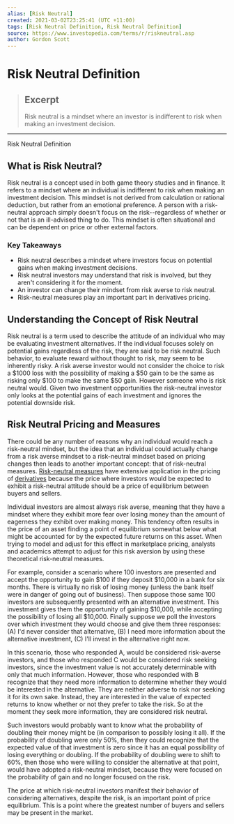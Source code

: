 ```yaml
---
alias: [Risk Neutral]
created: 2021-03-02T23:25:41 (UTC +11:00)
tags: [Risk Neutral Definition, Risk Neutral Definition]
source: https://www.investopedia.com/terms/r/riskneutral.asp
author: Gordon Scott
---
```


# Risk Neutral Definition

> ## Excerpt
> Risk neutral is a mindset where an investor is indifferent to risk when making an investment decision.

---

Risk Neutral Definition
## What is Risk Neutral?

Risk neutral is a concept used in both game theory studies and in finance. It refers to a mindset where an individual is indifferent to risk when making an investment decision. This mindset is not derived from calculation or rational deduction, but rather from an emotional preference. A person with a risk-neutral approach simply doesn't focus on the risk--regardless of whether or not that is an ill-advised thing to do. This mindset is often situational and can be dependent on price or other external factors.

### Key Takeaways

-   Risk neutral describes a mindset where investors focus on potential gains when making investment decisions.
-   Risk neutral investors may understand that risk is involved, but they aren't considering it for the moment.
-   An investor can change their mindset from risk averse to risk neutral.
-   Risk-neutral measures play an important part in derivatives pricing.

## Understanding the Concept of Risk Neutral

Risk neutral is a term used to describe the attitude of an individual who may be evaluating investment alternatives. If the individual focuses solely on potential gains regardless of the risk, they are said to be risk neutral. Such behavior, to evaluate reward without thought to risk, may seem to be inherently risky. A risk averse investor would not consider the choice to risk a $1000 loss with the possibility of making a $50 gain to be the same as risking only $100 to make the same $50 gain. However someone who is risk neutral would. Given two investment opportunities the risk-neutral investor only looks at the potential gains of each investment and ignores the potential downside risk.

## Risk Neutral Pricing and Measures

There could be any number of reasons why an individual would reach a risk-neutral mindset, but the idea that an individual could actually change from a risk averse mindset to a risk-neutral mindset based on pricing changes then leads to another important concept: that of risk-neutral measures. [Risk-neutral measures](https://www.investopedia.com/terms/r/risk-neutral-measures.asp) have extensive application in the pricing of [derivatives](https://www.investopedia.com/terms/d/derivative.asp) because the price where investors would be expected to exhibit a risk-neutral attitude should be a price of equilibrium between buyers and sellers.

Individual investors are almost always risk averse, meaning that they have a mindset where they exhibit more fear over losing money than the amount of eagerness they exhibit over making money. This tendency often results in the price of an asset finding a point of equilibrium somewhat below what might be accounted for by the expected future returns on this asset. When trying to model and adjust for this effect in marketplace pricing, analysts and academics attempt to adjust for this risk aversion by using these theoretical risk-neutral measures.

For example, consider a scenario where 100 investors are presented and accept the opportunity to gain $100 if they deposit $10,000 in a bank for six months. There is virtually no risk of losing money (unless the bank itself were in danger of going out of business). Then suppose those same 100 investors are subsequently presented with an alternative investment. This investment gives them the opportunity of gaining $10,000, while accepting the possibility of losing all $10,000. Finally suppose we poll the investors over which investment they would choose and give them three responses: (A) I'd never consider that alternative, (B) I need more information about the alternative investment, (C) I'll invest in the alternative right now.

In this scenario, those who responded A, would be considered risk-averse investors, and those who responded C would be considered risk seeking investors, since the investment value is not accurately determinable with only that much information. However, those who responded with B recognize that they need more information to determine whether they would be interested in the alternative. They are neither adverse to risk nor seeking it for its own sake. Instead, they are interested in the value of expected returns to know whether or not they prefer to take the risk. So at the moment they seek more information, they are considered risk neutral.

Such investors would probably want to know what the probability of doubling their money might be (in comparison to possibly losing it all). If the probability of doubling were only 50%, then they could recognize that the expected value of that investment is zero since it has an equal possibility of losing everything or doubling. If the probability of doubling were to shift to 60%, then those who were willing to consider the alternative at that point, would have adopted a risk-neutral mindset, because they were focused on the probability of gain and no longer focused on the risk.

The price at which risk-neutral investors manifest their behavior of considering alternatives, despite the risk, is an important point of price equilibrium. This is a point where the greatest number of buyers and sellers may be present in the market.
